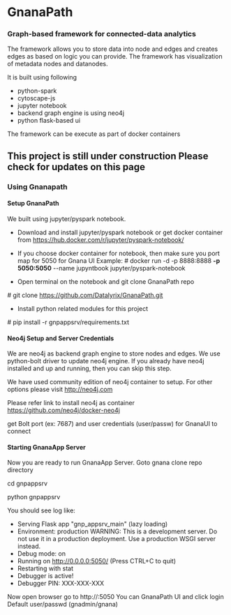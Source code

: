 # GnanaPath
<h3> Graph-based framework for connected-data analytics</h3>


The framework allows you to store data into node and edges and creates edges as based on logic you can provide.
The framework has  visualization of metadata nodes and datanodes.

It is built using following 

- python-spark
- cytoscape-js
- jupyter notebook
- backend graph engine is using neo4j 
- python flask-based ui

The framework can be execute as part of docker containers

<h2>This project is still under construction Please check for updates on this page </h2>


<h3> Using Gnanapath</h3>

<h4> Setup GnanaPath </h4>
We built using jupyter/pyspark notebook.  

- Download and install jupyter/pyspark notebook or get docker container from https://hub.docker.com/r/jupyter/pyspark-notebook/

- If you choose docker container for notebook, then make sure you port map for 5050 for Gnana UI
 Example:
  \# docker run -d -p 8888:8888  <b>-p 5050:5050</b>  --name jupyntbook  jupyter/pyspark-notebook

- Open terminal on the notebook and git clone GnanaPath repo

 \# git clone https://github.com/Datalyrix/GnanaPath.git

-  Install python related modules for this project

\# pip install -r gnpappsrv/requirements.txt


<h4> Neo4j Setup and Server Credentials </h4>
We are neo4j as backend graph engine to store nodes and edges. We use python-bolt driver to update neo4j engine.
If you already have neo4j installed and up and running, then you can skip this step.

We have used community edition of neo4j container to setup. For other options please visit http://neo4j.com

Please refer link to install neo4j as container https://github.com/neo4j/docker-neo4j

get Bolt port (ex: 7687) and user credentials (user/passw) for GnanaUI to connect


<h4> Starting GnanaApp Server </h4>
Now you are ready to run GnanaApp Server. Goto gnana clone repo directory

cd gnpappsrv

python gnpappsrv

You should see log like:
* Serving Flask app "gnp_appsrv_main" (lazy loading)
 * Environment: production
   WARNING: This is a development server. Do not use it in a production deployment.
   Use a production WSGI server instead.
 * Debug mode: on
 * Running on http://0.0.0.0:5050/ (Press CTRL+C to quit)
 * Restarting with stat
 * Debugger is active!
 * Debugger PIN: XXX-XXX-XXX
 
 Now open browser go to  http://<jupyternotebook-ip>:5050
 You can GnanaPath UI and click login
 Default user/passwd  (gnadmin/gnana)
 
 
 
 








